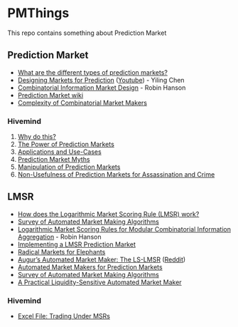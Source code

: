 # PMThings
This repo contains something about Prediction Market

## Prediction Market

- [What are the different types of prediction markets?](https://www.cultivatelabs.com/prediction-markets-guide/what-are-the-different-types-of-prediction-markets)
- [Designing Markets for Prediction](https://dash.harvard.edu/bitstream/handle/1/5027266/Chen_DesigningMarkets.pdf) ([Youtube](https://www.youtube.com/watch?v=REIXKossJOU&ab_channel=UWVideo))  - Yiling Chen 
- [Combinatorial Information Market Design](https://mason.gmu.edu/~rhanson/combobet.pdf) - Robin Hanson
- [Prediction Market wiki](https://en.wikipedia.org/wiki/Prediction_market)
- [Complexity of Combinatorial Market Makers](http://people.cs.uchicago.edu/~fortnow/papers/LMSR.pdf)

### Hivemind

1. [Why do this?](https://bitcoinhivemind.com/papers/1_Purpose.pdf)
2. [The Power of Prediction Markets](https://bitcoinhivemind.com/papers/2_PM_Types.pdf)
3. [Applications and Use-Cases](https://bitcoinhivemind.com/papers/3_PM_Applications.pdf)
4. [Prediction Market Myths](https://bitcoinhivemind.com/papers/4_PM_Myths.pdf)
5. [Manipulation of Prediction Markets](https://bitcoinhivemind.com/papers/5_PM_Manipulation.pdf)
6. [Non-Usefulness of Prediction Markets for Assassination and Crime](https://bitcoinhivemind.com/papers/6_Crime_Markets.pdf)

## LMSR

- [How does the Logarithmic Market Scoring Rule (LMSR) work?](https://www.cultivatelabs.com/prediction-markets-guide/how-does-logarithmic-market-scoring-rule-lmsr-work)
- [Survey of Automated Market Making Algorithms](https://medium.com/terra-money/survey-of-automated-market-making-algorithms-951f91ce727a)
- [Logarithmic Market Scoring Rules for Modular Combinatorial Information Aggregation](https://mason.gmu.edu/~rhanson/mktscore.pdf) - Robin Hanson
- [Implementing a LMSR Prediction Market](https://beza1e1.tuxen.de/articles/LMSR.html)
- [Radical Markets for Elephants](https://blog.gnosis.pm/radical-markets-for-elephants-a742916812db)
- [Augur’s Automated Market Maker: The LS-LMSR](https://augur.mystrikingly.com/blog/augur-s-automated-market-maker-the-ls-lmsr) ([Reddit](https://www.reddit.com/r/Augur/comments/3ed0wm/augurs_automated_market_maker_the_lslmsr/))
- [Automated Market Makers for Prediction Markets](https://docs.gnosis.io/conditionaltokens/docs/introduction3/)
- [Survey of Automated Market Making Algorithms](https://medium.com/terra-money/survey-of-automated-market-making-algorithms-951f91ce727a)
- [A Practical Liquidity-Sensitive Automated Market Maker](http://www.cs.cmu.edu/~sandholm/liquidity-sensitive%20market%20maker.EC10.pdf)

### Hivemind

- [Excel File: Trading Under MSRs](https://bitcoinhivemind.com/papers/LogMSR_Demo.xlsx)

